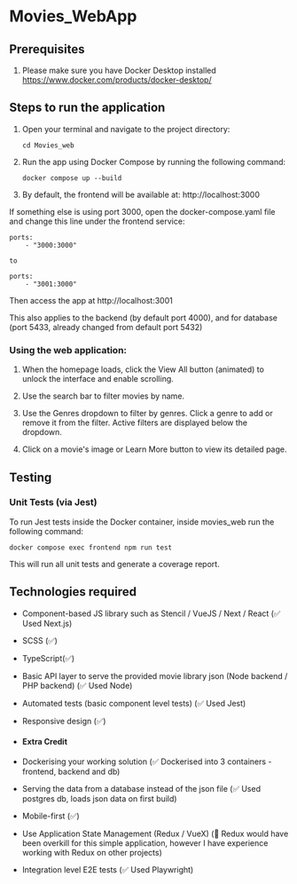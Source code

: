 # Movies_WebApp

## Prerequisites

1. Please make sure you have Docker Desktop installed https://www.docker.com/products/docker-desktop/

## Steps to run the application

1.  Open your terminal and navigate to the project directory:

        cd Movies_web

2.  Run the app using Docker Compose by running the following command:

        docker compose up --build

3.  By default, the frontend will be available at: http://localhost:3000

If something else is using port 3000, open the docker-compose.yaml file and change this line under the frontend service:

    ports:
        - "3000:3000"

    to

    ports:
        - "3001:3000"

Then access the app at http://localhost:3001

This also applies to the backend (by default port 4000), and for database (port 5433, already changed from default port 5432)

### Using the web application:

1. When the homepage loads, click the View All button (animated) to unlock the interface and enable scrolling.

2. Use the search bar to filter movies by name.

3. Use the Genres dropdown to filter by genres. Click a genre to add or remove it from the filter. Active filters are displayed below the dropdown.

4. Click on a movie's image or Learn More button to view its detailed page.

## Testing

### Unit Tests (via Jest)

To run Jest tests inside the Docker container, inside movies_web run the following command:

    docker compose exec frontend npm run test

This will run all unit tests and generate a coverage report.

## Technologies required

- Component-based JS library such as Stencil / VueJS / Next / React (✅ Used Next.js)
- SCSS (✅)
- TypeScript(✅)
- Basic API layer to serve the provided movie library json (Node backend / PHP backend) (✅ Used Node)
- Automated tests (basic component level tests) (✅ Used Jest)
- Responsive design (✅)

- #### Extra Credit

- Dockerising your working solution (✅ Dockerised into 3 containers - frontend, backend and db)
- Serving the data from a database instead of the json file (✅ Used postgres db, loads json data on first build)
- Mobile-first (✅)
- Use Application State Management (Redux / VueX) (🚫 Redux would have been overkill for this simple application, however I have experience working with Redux on other projects)
- Integration level E2E tests (✅ Used Playwright)
